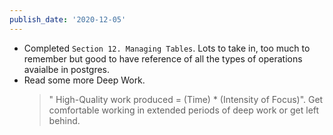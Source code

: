 ```yaml
---
publish_date: '2020-12-05'
---
```


- Completed `Section 12. Managing Tables`. Lots to take in, too much to remember but good to have reference of all the types of operations avaialbe in postgres.
- Read some more Deep Work.
  > " High-Quality work produced = (Time) \* (Intensity of Focus)". Get comfortable working in extended periods of deep work or get left behind.
